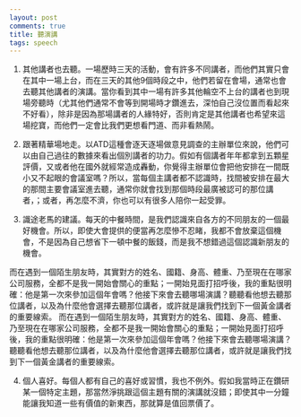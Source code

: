 ```yaml
---
layout: post
comments: true
title: 聽演講
tags: speech
---
```

1.   其他講者也去聽。一場歷時三天的活動，會有許多不同講者，而他們其實只會在其中一場上台，而在三天的其他9個時段之中，他們若留在會場，通常也會去聽其他講者的演講。當你看到其中一場有許多其他輪空不上台的講者也到現場旁聽時（尤其他們通常不會等到開場時才鑽進去，深怕自己沒位置而看起來不好看），除非是因為那場講者的人緣特好，否則肯定是其他講者也希望來這場挖寶，而他們一定會比我們更想看門道、而非看熱鬧。

2.   跟著精華場地走。以ATD這種會逐天逐場做意見調查的主辦單位來說，他們可以由自己過往的數據來看出個別講者的功力。假如有個講者年年都拿到五顆星評價，又或者他在國外就經常造成轟動，你覺得主辦單位會把他安排在一間既小又不起眼的會議室嗎？所以，當每個主講者都不認識時，找間被安排在最大的那間主要會議室進去聽，通常你就會找到那個時段最廣被認可的那位講者，；或者，再怎麼不濟，你也可以有很多人陪你一起受罪。

3.   識途老馬的建議。每天的中餐時間，是我們認識來自各方的不同朋友的一個最好機會。所以，即使大會提供的便當再怎麼慘不忍睹，我都不會放棄這個機會，不是因為自己想省下一頓中餐的飯錢，而是我不想錯過這個認識新朋友的機會。

而在遇到一個陌生朋友時，其實對方的姓名、國籍、身高、體重、乃至現在在哪家公司服務，全都不是我一開始會關心的重點；一開始見面打招呼後，我的重點很明確：他是第一次來參加這個年會嗎？他接下來會去聽哪場演講？聽聽看他想去聽那位講者，以及為什麼他會選擇去聽那位講者，或許就是讓我們找到下一個黃金講者的重要線索。
而在遇到一個陌生朋友時，其實對方的姓名、國籍、身高、體重、乃至現在在哪家公司服務，全都不是我一開始會關心的重點；一開始見面打招呼後，我的重點很明確：他是第一次來參加這個年會嗎？他接下來會去聽哪場演講？聽聽看他想去聽那位講者，以及為什麼他會選擇去聽那位講者，或許就是讓我們找到下一個黃金講者的重要線索。

4.   個人喜好。每個人都有自己的喜好或習慣，我也不例外。假如我當時正在鑽研某一個特定主題，那當然淨挑跟這個主題有關的演講就沒錯；即使其中一分鐘能讓我知道一些有價值的新東西，那就算是值回票價了。

